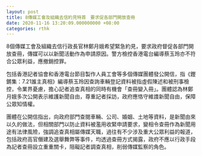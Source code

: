 ```yaml
---
layout: post
title: 8傳媒工會及組織去信約見特首　要求促各部門開放查冊
date: 2020-11-16 13:20:09.000000000 +08:00
categories: rthk
---
```


8個傳媒工會及組織去信行政長官林鄭月娥希望緊急約見，要求政府督促各部門開放查冊，傳媒可以以新聞活動作為申請原因。警方檢控香港電台編導蔡玉玲亦不符合公眾利益，應撤銷控罪。

包括香港記者協會和香港電台節目製作人員工會等多個傳媒團體發公開信，指《鏗鏘集：7.21誰主真相》編導蔡玉玲因查詢車輛登記資料被指虛假陳述和被刑事檢控，令業界憂慮，擔心記者追查真相的同時有機會「查冊變入冊」。團體認為林鄭月娥多次公開表示維護新聞自由，尊重記者採訪，政府應恪守維謢新聞自由，保障公眾知情權。　

團體在公開信指出，向政府部門查閱車輛、公司、婚姻、土地等資料，是新聞由來以久的做法，但相關部門以防止資料被濫用收緊申請要求，變相令查冊作為新聞用途有法律風險，強調追查真相屬傳媒天職，過往有不少涉及重大公眾利益的報道，包括政府高官僭建及選舉舞弊等事件，均透過查冊方式揭露，政府不應以行政手段為記者查冊設立重重關卡，阻礙記者調查真相，削弱傳媒監察的角色。
